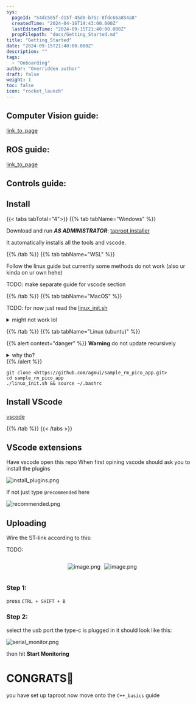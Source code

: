 ```yaml
---
sys:
  pageId: "54dc585f-d15f-45d0-b75c-8fdc66a854a8"
  createdTime: "2024-04-16T19:43:00.000Z"
  lastEditedTime: "2024-09-15T21:40:00.000Z"
  propFilepath: "docs/Getting_Started.md"
title: "Getting_Started"
date: "2024-09-15T21:40:00.000Z"
description: ""
tags:
  - "Onboarding"
author: "Overridden author"
draft: false
weight: 1
toc: false
icon: "rocket_launch"
---
```


## Computer Vision guide:

[link_to_page](86d45bc0-388b-4d26-8848-44f255f73d0e)

## ROS guide:

[link_to_page](3c76c1de-ec8f-46d6-8b0a-294005edc2d5)

## Controls guide:

## Install

{{< tabs tabTotal="4">}}
{{% tab tabName="Windows" %}}

Download and run _**AS ADMINISTRATOR**_: [taproot installer](https://github.com/Thornbots/TeachingFreshies/releases/tag/1.0)

It automatically installs all the tools and vscode.

{{% /tab %}}
{{% tab tabName="WSL" %}}

Follow the linux guide but currently some methods do not work (also ur kinda on ur own hehe)

TODO: make separate guide for vscode section

{{% /tab %}}
{{% tab tabName="MacOS" %}}

TODO: for now just read the [linux_init.sh](https://github.com/agmui/sample_rm_pico_app/blob/main/linux_init.sh)

<details>
<summary>might not work lol</summary>

`brew install libusb pkg-config`

Next install: [vscode](https://code.visualstudio.com/Download)

</details>

{{% /tab %}}
{{% tab tabName="Linux (ubuntu)" %}}

{{% alert context="danger" %}}
**Warning** do not update recursively
<details>
<summary>why tho?</summary>
There are some submodules that may go on for a while (like tinyusb) and I highly
recommend you don't need to get them.
If you want to see what submodules I update just look in `linux_init.sh`
</details>
{{% /alert %}}

```shell
git clone <https://github.com/agmui/sample_rm_pico_app.git>
cd sample_rm_pico_app
./linux_init.sh && source ~/.bashrc
```

## Install VScode

[vscode](https://code.visualstudio.com/Download)

{{% /tab %}}
{{< /tabs >}}

## VScode extensions

Have vscode open this repo
When first opining vscode should ask you to install the plugins

![install_plugins.png](https://prod-files-secure.s3.us-west-2.amazonaws.com/d518164a-d88e-44d1-a4ee-3adb3bd8bce0/89bd30f0-1825-4e77-867b-0a41ce370880/install_plugins.png?X-Amz-Algorithm=AWS4-HMAC-SHA256&X-Amz-Content-Sha256=UNSIGNED-PAYLOAD&X-Amz-Credential=ASIAZI2LB46662D74XTT%2F20250425%2Fus-west-2%2Fs3%2Faws4_request&X-Amz-Date=20250425T061211Z&X-Amz-Expires=3600&X-Amz-Security-Token=IQoJb3JpZ2luX2VjEI7%2F%2F%2F%2F%2F%2F%2F%2F%2F%2FwEaCXVzLXdlc3QtMiJHMEUCIHUFtbu7f8%2Bpf6arA1xdHW1dcvAGkGNv1UEUtK9P%2F%2BviAiEAxomAxP8Cs%2FgnPwHWChTJqjQtAVh3A2VbBNOiiwaZ020q%2FwMIJxAAGgw2Mzc0MjMxODM4MDUiDL77x%2FUD%2FzhOy6UzGircA0IiyL2FLQ%2F%2F6od6vK9m9toHiACjbgD2ykc%2FBxnWpIKBAGMKWTsEcBVwXuJjb9pTJmEFobxQWqX2hlTcZ8oDyLkREQRXEpouxMTsAXdn8Kon6HVjImkO4zJUjnFb83MoDgUX2HiRDXTYsH8UNExB1RnS19SAmromvi3fFOINCfUyKhWTqCS8LvNk8mEhn7NoxSMnWI4gUIEMSHVXExrKZ%2Fj%2FU%2BMh7cmaG9WOPsxNVuI57YdR1cxWWHoIhxUoMzgIDZIl023zhpWX3WJJRvrbUxa1nWp7bqOMH9xy%2BMPDrTcHRjey1vxf5vKScoMRwcIkLAdziOMv6jDM9RAnu8LSKouA%2BiLUKBbvnQvcjsKFZuJF4qAKV0oobttNgOPV36xdUbMt1iV8gMYiWxDksHw6f4bisT6WQpafoolBVaSoM7KYrW92Svt%2FcFLmqb%2FBno09v8THGaXidRsLZcYgBm7DbtkmznEQydw0bVzodrOUoi646mSycFsVla4YqC10VYbiYwWFul7zCE7rjPIS7NbOYXjxgJls0lCbgOu4eW6YrPiAmfSfGKAsmdF%2FZd%2FtxMizcyWgsVeWKb3uf50DtWeUJCGdZVOixKUziUyq2m7Sp4q84yU0oJR91DFs27tnMLvKrMAGOqUBLXDnquwNgqPo6%2Bjdk0dl%2B%2BGZWxu7dTRPzkaS14zZ7nrZEfY7YwUWV86hs1kpDW%2FaE9FnH0XHKAZCSO%2F0cejEZmFFqkoszJxgPEqW7Ao7jp4sh2PuqD%2B58sNS8HZlHNaS2wEmUdjyslaUtJiSebPVFU%2FxDT49js3QKQ8VbcY3xpe4O3dpbEJQzjeZmNVHK4DGRpb1ESfAJe1vOU95a%2FENNnl44Iwf&X-Amz-Signature=b043fe24d7c3747bbc833d3206cdffd02013dc26fe442e43d2b6077cb732ee10&X-Amz-SignedHeaders=host&x-id=GetObject)

If not just type `@recommended` here  

![recommended.png](https://prod-files-secure.s3.us-west-2.amazonaws.com/d518164a-d88e-44d1-a4ee-3adb3bd8bce0/61e661e9-5d85-4dfc-be0d-8d2097a5e793/recommended.png?X-Amz-Algorithm=AWS4-HMAC-SHA256&X-Amz-Content-Sha256=UNSIGNED-PAYLOAD&X-Amz-Credential=ASIAZI2LB46662D74XTT%2F20250425%2Fus-west-2%2Fs3%2Faws4_request&X-Amz-Date=20250425T061211Z&X-Amz-Expires=3600&X-Amz-Security-Token=IQoJb3JpZ2luX2VjEI7%2F%2F%2F%2F%2F%2F%2F%2F%2F%2FwEaCXVzLXdlc3QtMiJHMEUCIHUFtbu7f8%2Bpf6arA1xdHW1dcvAGkGNv1UEUtK9P%2F%2BviAiEAxomAxP8Cs%2FgnPwHWChTJqjQtAVh3A2VbBNOiiwaZ020q%2FwMIJxAAGgw2Mzc0MjMxODM4MDUiDL77x%2FUD%2FzhOy6UzGircA0IiyL2FLQ%2F%2F6od6vK9m9toHiACjbgD2ykc%2FBxnWpIKBAGMKWTsEcBVwXuJjb9pTJmEFobxQWqX2hlTcZ8oDyLkREQRXEpouxMTsAXdn8Kon6HVjImkO4zJUjnFb83MoDgUX2HiRDXTYsH8UNExB1RnS19SAmromvi3fFOINCfUyKhWTqCS8LvNk8mEhn7NoxSMnWI4gUIEMSHVXExrKZ%2Fj%2FU%2BMh7cmaG9WOPsxNVuI57YdR1cxWWHoIhxUoMzgIDZIl023zhpWX3WJJRvrbUxa1nWp7bqOMH9xy%2BMPDrTcHRjey1vxf5vKScoMRwcIkLAdziOMv6jDM9RAnu8LSKouA%2BiLUKBbvnQvcjsKFZuJF4qAKV0oobttNgOPV36xdUbMt1iV8gMYiWxDksHw6f4bisT6WQpafoolBVaSoM7KYrW92Svt%2FcFLmqb%2FBno09v8THGaXidRsLZcYgBm7DbtkmznEQydw0bVzodrOUoi646mSycFsVla4YqC10VYbiYwWFul7zCE7rjPIS7NbOYXjxgJls0lCbgOu4eW6YrPiAmfSfGKAsmdF%2FZd%2FtxMizcyWgsVeWKb3uf50DtWeUJCGdZVOixKUziUyq2m7Sp4q84yU0oJR91DFs27tnMLvKrMAGOqUBLXDnquwNgqPo6%2Bjdk0dl%2B%2BGZWxu7dTRPzkaS14zZ7nrZEfY7YwUWV86hs1kpDW%2FaE9FnH0XHKAZCSO%2F0cejEZmFFqkoszJxgPEqW7Ao7jp4sh2PuqD%2B58sNS8HZlHNaS2wEmUdjyslaUtJiSebPVFU%2FxDT49js3QKQ8VbcY3xpe4O3dpbEJQzjeZmNVHK4DGRpb1ESfAJe1vOU95a%2FENNnl44Iwf&X-Amz-Signature=0d69f54ecf079544b18419ec6def7fb73d22594be190a51d567dcae1c1195d02&X-Amz-SignedHeaders=host&x-id=GetObject)

## Uploading

Wire the ST-link according to this:

TODO:

<div style="display: flex;flex-direction: row; column-gap:10px; max-width: 630px;justify-content: center;">
<div>

![image.png](https://prod-files-secure.s3.us-west-2.amazonaws.com/d518164a-d88e-44d1-a4ee-3adb3bd8bce0/210ecb78-1116-4d7b-b9b7-2292f66fa2c2/image.png?X-Amz-Algorithm=AWS4-HMAC-SHA256&X-Amz-Content-Sha256=UNSIGNED-PAYLOAD&X-Amz-Credential=ASIAZI2LB4666Q67XZCM%2F20250425%2Fus-west-2%2Fs3%2Faws4_request&X-Amz-Date=20250425T061214Z&X-Amz-Expires=3600&X-Amz-Security-Token=IQoJb3JpZ2luX2VjEI7%2F%2F%2F%2F%2F%2F%2F%2F%2F%2FwEaCXVzLXdlc3QtMiJHMEUCIHfCiL2nFbXXZmOEzfgFR%2FC31KXHdijRqyI4yFyBoU1LAiEApNPoZVjfWpo67F2bkvgU6MNV%2Bk%2Brg9RCbRAKpZRMarcq%2FwMIJxAAGgw2Mzc0MjMxODM4MDUiDMm9AZDkbM%2B%2BLHODQyrcAzwJ%2F1QqWWRNDkzZH1MTwKXgPLdf71em2IxlcOVpQ17Re%2BTVIEBHeEC5zdm4Ro4a7ZO9w11jQ8JrqAcvSDbzAdTNZ8Tar0LbrKoGYndxhJDZR7pHjraiJm5RP4CCFLtif8TEZOVdkZCVSYH5PgKSzIBDiQw%2BI43oNh4vMr3BuBrBSzEWetad2sIgaurCKG%2BABrmhd0OeGLxnx8jBH0%2FSy9CEqJPmrgu2cGQnsDL1E7lbXGV5JB3CDvXjCTfGYzw0trVhWnldLR1pJPWimDY56cYXnARFXrvs%2F%2FossfNtmYaAWdvpLZmK3wvGUatXbHsuP9uzlfkwsbB7Z3tOCIve7NRLQQ4aela5ZNAd5LzwVSW%2BMbJSUONR6B5WODLaK2KuxnKh6CWAe0xssRodiIqaLfOq0%2BHJL2ntjbIklOIrg5PfxoQUjAYDyQWk%2BMQW4Y0%2F6Sv8LR7kS%2FVWCP9Bfyn8CarhIxLzK3qjBZXf%2B9tKuxfjV%2BD4XjFFEoo8mNfT7LP0DsfCMhfwrZGxcpATRvhQFEgGCJdStxfy7OYsVy68a%2BZ5HgJwuM7qDVFENS0Y%2FiSEs5cYSwxXIdQrlGW2ynektSNESQH1iwIaIxh%2FX%2Bz3q9cBlQvF1Msb1WDDebJDMLjKrMAGOqUBO6tfbWc%2BjTcoq7xAQd8pOjRl%2BGrZoNmVfa2ZpG3nUUADvWYf8UJ%2Ba0xr5MEdQMk%2BijaybqSWxnQyE%2FTcHr7Xq9pqsfW%2ByLkDXXpq5lcLvIKS8tP4BFIYUGFMTMUm2BOu7FUlS7xQl3qk2jZQ19bQnZ4Wkz6FdZfrP2nscBFUDpxcRWKPvD9LHD0GCYxLhz3V6ATZjKA%2FyGeZBryGwBqv8b8m%2FmQQ&X-Amz-Signature=d0efbd9220a48f04c5255673e4137365040cfabefbbd4afde1aab5bf7626b721&X-Amz-SignedHeaders=host&x-id=GetObject)

</div>
<div>

![image.png](https://prod-files-secure.s3.us-west-2.amazonaws.com/d518164a-d88e-44d1-a4ee-3adb3bd8bce0/33a0fd0f-8ca6-4a86-8e09-26e95ded1fff/image.png?X-Amz-Algorithm=AWS4-HMAC-SHA256&X-Amz-Content-Sha256=UNSIGNED-PAYLOAD&X-Amz-Credential=ASIAZI2LB4665YCJME6H%2F20250425%2Fus-west-2%2Fs3%2Faws4_request&X-Amz-Date=20250425T061214Z&X-Amz-Expires=3600&X-Amz-Security-Token=IQoJb3JpZ2luX2VjEI7%2F%2F%2F%2F%2F%2F%2F%2F%2F%2FwEaCXVzLXdlc3QtMiJHMEUCIDG805JvCCNpZpWDtcMEF5OjgwNRv4TiH2zU8%2FT%2B8QCAAiEArAe6ttzXDok3QCcjz6xxDTsOzWhY8O4uCaHY%2FpFnW3kq%2FwMIJxAAGgw2Mzc0MjMxODM4MDUiDCpMVQItEroxAog9cSrcA3KOwAbvQ%2FVCQH8DJvmnfiFUWZEMqm81Rr5TmWWQlHZ5W%2F549HIyvJphu8qzh6QaYMJM2A6N6u9FXoxAVRNS7QEGU2Lje0Nq1ATMhZ0HCgM8xbk9dA8JUZY3eeACK1zk7ED94S4aknwgoqWCzvDUaT53lekI17xzgZvEMPfhePMk%2FmE4hYpUvk4XSGiyg%2FydqEEthGf%2FiJzjO3rVJWuxl3Fc%2F0t1TJArz1UNeN1F9LT3fdbRG8cbsmw7amrl%2F92jeXEFjaMvTHAEDOjT64Wefv5pVS6w1pyHDwkCvl1Nb1PEkISlgS32i%2FGRDTJYfu3qN02hSGODMMUCpSHSTl11AZK%2FrNrMIiX%2FRO2fvOEw6LD5ONmabPsLJYU2cZhv4xwUdMaNFw2t711WK6nEb37XSMv8ltPpppMq0gW7jvQ8k7K10JZvWdT9ud%2BeW%2ByXZwbw9iIFJ95zoT5EwTCjSLfxkmqodZPqfyOlj2kephTYcJBIp8Ii28qrfY2n%2FP6cotmw8FqHnk0%2F7DtPonAfZwmQsXBlyzaX62fpqLy58jkdHrOA4k87b5mnAHHbEbj57h6YEKj3BmJehKo7XB77cSSBnKIx9yf8kDDUUuqTXjV%2FFTTIndSX0PHcLcoG0msiMNHKrMAGOqUBJmUcn26PBLmDgiMd2wk0TEhoOUpx%2BkmxLAkO3mEc5qA%2BoQvQxIzjmwm0AP6PAT8w4tKprUbfrOYUY7ANRGClbN1tXqwHgbkLZvrFLpVdJ%2F4KPAWu%2B7JfigpBg0UG2hWFUnZK4TTfsEvAiTXhaYIdGv5MrluK1BPzZmx7XvT0vOzzeWbaAAak8qd9Qxsu5A4ye2e7PBuyKoWsQ1BWZJl3oSjHBqtn&X-Amz-Signature=b484f2b76121b9a7c76d387325a4ae9aaf8bf006d435e2f1be8ff45a0309de5c&X-Amz-SignedHeaders=host&x-id=GetObject)

</div>
</div>

### Step 1:

press `CTRL + SHIFT + B`

### Step 2:

select the usb port the type-c is plugged in it should look like this:

![serial_monitor.png](https://prod-files-secure.s3.us-west-2.amazonaws.com/d518164a-d88e-44d1-a4ee-3adb3bd8bce0/f03f4774-05d4-4393-b6a0-d5efb6d315ab/serial_monitor.png?X-Amz-Algorithm=AWS4-HMAC-SHA256&X-Amz-Content-Sha256=UNSIGNED-PAYLOAD&X-Amz-Credential=ASIAZI2LB46662D74XTT%2F20250425%2Fus-west-2%2Fs3%2Faws4_request&X-Amz-Date=20250425T061211Z&X-Amz-Expires=3600&X-Amz-Security-Token=IQoJb3JpZ2luX2VjEI7%2F%2F%2F%2F%2F%2F%2F%2F%2F%2FwEaCXVzLXdlc3QtMiJHMEUCIHUFtbu7f8%2Bpf6arA1xdHW1dcvAGkGNv1UEUtK9P%2F%2BviAiEAxomAxP8Cs%2FgnPwHWChTJqjQtAVh3A2VbBNOiiwaZ020q%2FwMIJxAAGgw2Mzc0MjMxODM4MDUiDL77x%2FUD%2FzhOy6UzGircA0IiyL2FLQ%2F%2F6od6vK9m9toHiACjbgD2ykc%2FBxnWpIKBAGMKWTsEcBVwXuJjb9pTJmEFobxQWqX2hlTcZ8oDyLkREQRXEpouxMTsAXdn8Kon6HVjImkO4zJUjnFb83MoDgUX2HiRDXTYsH8UNExB1RnS19SAmromvi3fFOINCfUyKhWTqCS8LvNk8mEhn7NoxSMnWI4gUIEMSHVXExrKZ%2Fj%2FU%2BMh7cmaG9WOPsxNVuI57YdR1cxWWHoIhxUoMzgIDZIl023zhpWX3WJJRvrbUxa1nWp7bqOMH9xy%2BMPDrTcHRjey1vxf5vKScoMRwcIkLAdziOMv6jDM9RAnu8LSKouA%2BiLUKBbvnQvcjsKFZuJF4qAKV0oobttNgOPV36xdUbMt1iV8gMYiWxDksHw6f4bisT6WQpafoolBVaSoM7KYrW92Svt%2FcFLmqb%2FBno09v8THGaXidRsLZcYgBm7DbtkmznEQydw0bVzodrOUoi646mSycFsVla4YqC10VYbiYwWFul7zCE7rjPIS7NbOYXjxgJls0lCbgOu4eW6YrPiAmfSfGKAsmdF%2FZd%2FtxMizcyWgsVeWKb3uf50DtWeUJCGdZVOixKUziUyq2m7Sp4q84yU0oJR91DFs27tnMLvKrMAGOqUBLXDnquwNgqPo6%2Bjdk0dl%2B%2BGZWxu7dTRPzkaS14zZ7nrZEfY7YwUWV86hs1kpDW%2FaE9FnH0XHKAZCSO%2F0cejEZmFFqkoszJxgPEqW7Ao7jp4sh2PuqD%2B58sNS8HZlHNaS2wEmUdjyslaUtJiSebPVFU%2FxDT49js3QKQ8VbcY3xpe4O3dpbEJQzjeZmNVHK4DGRpb1ESfAJe1vOU95a%2FENNnl44Iwf&X-Amz-Signature=12a6ea2a29e47aa9835c735168acf9d7d2ccfbf3b954f511f4db3389e1ec0783&X-Amz-SignedHeaders=host&x-id=GetObject)

then hit **Start Monitoring**

# CONGRATS🎉

you have set up taproot now move onto the `C++_basics` guide

